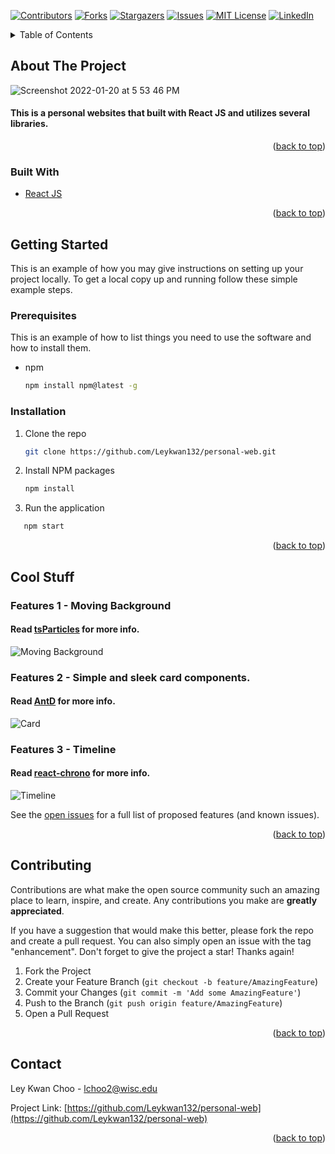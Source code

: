 <div id="top"></div>
<!--
*** Thanks for checking out the Best-README-Template. If you have a suggestion
*** that would make this better, please fork the repo and create a pull request
*** or simply open an issue with the tag "enhancement".
*** Don't forget to give the project a star!
*** Thanks again! Now go create something AMAZING! :D
-->



<!-- PROJECT SHIELDS -->
<!--
*** I'm using markdown "reference style" links for readability.
*** Reference links are enclosed in brackets [ ] instead of parentheses ( ).
*** See the bottom of this document for the declaration of the reference variables
*** for contributors-url, forks-url, etc. This is an optional, concise syntax you may use.
*** https://www.markdownguide.org/basic-syntax/#reference-style-links
-->
[![Contributors][contributors-shield]][contributors-url]
[![Forks][forks-shield]][forks-url]
[![Stargazers][stars-shield]][stars-url]
[![Issues][issues-shield]][issues-url]
[![MIT License][license-shield]][license-url]
[![LinkedIn][linkedin-shield]][linkedin-url]


<!-- TABLE OF CONTENTS -->
<details>
  <summary>Table of Contents</summary>
  <ol>
    <li>
      <a href="#about-the-project">About The Project</a>
      <ul>
        <li><a href="#built-with">Built With</a></li>
      </ul>
    </li>
    <li>
      <a href="#getting-started">Getting Started</a>
      <ul>
        <li><a href="#prerequisites">Prerequisites</a></li>
        <li><a href="#installation">Installation</a></li>
      </ul>
    </li>
    <li><a href="#features">Features</a></li>
    <li><a href="#contributing">Contributing</a></li>
    <li><a href="#contact">Contact</a></li>
  </ol>
</details>



<!-- ABOUT THE PROJECT -->
## About The Project

![Screenshot 2022-01-20 at 5 53 46 PM](https://user-images.githubusercontent.com/56620672/150448681-6b24401f-0bcf-4c50-8861-55a9afa7e3e1.png)

#### This is a personal websites that built with React JS and utilizes several libraries. 

<p align="right">(<a href="#top">back to top</a>)</p>



### Built With

* [React JS](https://reactjs.org/)


<p align="right">(<a href="#top">back to top</a>)</p>



<!-- GETTING STARTED -->
## Getting Started

This is an example of how you may give instructions on setting up your project locally.
To get a local copy up and running follow these simple example steps.

### Prerequisites

This is an example of how to list things you need to use the software and how to install them.
* npm
  ```sh
  npm install npm@latest -g
  ```

### Installation

1. Clone the repo
   ```sh
   git clone https://github.com/Leykwan132/personal-web.git
   ```
2. Install NPM packages
   ```sh
   npm install
   ```
3. Run the application
```sh
   npm start
   ```

<p align="right">(<a href="#top">back to top</a>)</p>


<!-- FEATURES -->
## Cool Stuff

### Features 1 - Moving Background
#### Read [tsParticles](https://particles.js.org/) for more info. 
![Moving Background](https://user-images.githubusercontent.com/56620672/150449622-e2782b74-95e2-4060-b137-d12b4c11ef0f.png)


### Features 2 - Simple and sleek card components.
#### Read [AntD](https://ant.design/components/card/) for more info. 
![Card](https://user-images.githubusercontent.com/56620672/150449867-062f9056-11d7-4930-91f5-8a3aecd28a6d.png)

### Features 3 - Timeline
#### Read [react-chrono](https://github.com/prabhuignoto/react-chrono) for more info. 
![Timeline](https://user-images.githubusercontent.com/56620672/150450129-bef20ec0-6d3f-472b-9bf3-a182a3714b22.png)




See the [open issues](https://github.com/Leykwan132/personal-web/issues) for a full list of proposed features (and known issues).

<p align="right">(<a href="#top">back to top</a>)</p>



<!-- CONTRIBUTING -->
## Contributing

Contributions are what make the open source community such an amazing place to learn, inspire, and create. Any contributions you make are **greatly appreciated**.

If you have a suggestion that would make this better, please fork the repo and create a pull request. You can also simply open an issue with the tag "enhancement".
Don't forget to give the project a star! Thanks again!

1. Fork the Project
2. Create your Feature Branch (`git checkout -b feature/AmazingFeature`)
3. Commit your Changes (`git commit -m 'Add some AmazingFeature'`)
4. Push to the Branch (`git push origin feature/AmazingFeature`)
5. Open a Pull Request

<p align="right">(<a href="#top">back to top</a>)</p>



<!-- CONTACT -->
## Contact

Ley Kwan Choo  - lchoo2@wisc.edu

Project Link: [https://github.com/Leykwan132/personal-web](https://github.com/Leykwan132/personal-web)

<p align="right">(<a href="#top">back to top</a>)</p>




<!-- MARKDOWN LINKS & IMAGES -->
<!-- https://www.markdownguide.org/basic-syntax/#reference-style-links -->
[contributors-shield]: https://img.shields.io/github/contributors/Leykwan132/personal-web.svg?style=for-the-badge
[contributors-url]: https://github.com/Leykwan132/personal-web/graphs/contributors
[forks-shield]: https://img.shields.io/github/forks/Leykwan132/personal-web.svg?style=for-the-badge
[forks-url]: https://github.com/Leykwan132/personal-web/network/members
[stars-shield]: https://img.shields.io/github/stars/Leykwan132/personal-web.svg?style=for-the-badge
[stars-url]: https://github.com/Leykwan132/personal-web/stargazers
[issues-shield]: https://img.shields.io/github/issues/Leykwan132/personal-web.svg?style=for-the-badge
[issues-url]: https://github.com/Leykwan132/personal-web/issues
[license-shield]: https://img.shields.io/github/license/Leykwan132/personal-web.svg?style=for-the-badge
[license-url]: https://github.com/Leykwan132/personal-web/blob/master/LICENSE.txt
[linkedin-shield]: https://img.shields.io/badge/-LinkedIn-black.svg?style=for-the-badge&logo=linkedin&colorB=555
[linkedin-url]: https://www.linkedin.com/in/ley-kwan-choo-129678228/
[product-screenshot]: images/screenshot.png

